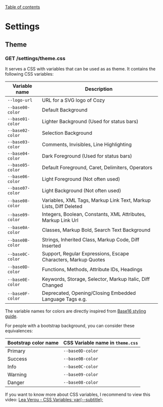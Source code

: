 [Table of contents](./README.md#table-of-contents)

# Settings

## Theme

### GET /settings/theme.css

It serves a CSS with variables that can be used as as theme. It contains the
following CSS variables:

Variable name    | Description
-----------------|------------------------------------------------------------------
`--logo-url`     | URL for a SVG logo of Cozy
`--base00-color` | Default Background
`--base01-color` | Lighter Background (Used for status bars)
`--base02-color` | Selection Background
`--base03-color` | Comments, Invisibles, Line Highlighting
`--base04-color` | Dark Foreground (Used for status bars)
`--base05-color` | Default Foreground, Caret, Delimiters, Operators
`--base06-color` | Light Foreground (Not often used)
`--base07-color` | Light Background (Not often used)
`--base08-color` | Variables, XML Tags, Markup Link Text, Markup Lists, Diff Deleted
`--base09-color` | Integers, Boolean, Constants, XML Attributes, Markup Link Url
`--base0A-color` | Classes, Markup Bold, Search Text Background
`--base0B-color` | Strings, Inherited Class, Markup Code, Diff Inserted
`--base0C-color` | Support, Regular Expressions, Escape Characters, Markup Quotes
`--base0D-color` | Functions, Methods, Attribute IDs, Headings
`--base0E-color` | Keywords, Storage, Selector, Markup Italic, Diff Changed
`--base0F-color` | Deprecated, Opening/Closing Embedded Language Tags e.g. <?php ?>

The variable names for colors are directly inspired from
[Base16 styling guide](https://github.com/chriskempson/base16/blob/master/styling.md).

For people with a bootstrap background, you can consider these equivalences:

Bootstrap color name | CSS Variable name in `theme.css`
---------------------|---------------------------------
Primary              | `--base0D-color`
Success              | `--base0B-color`
Info                 | `--base0C-color`
Warning              | `--base09-color`
Danger               | `--base08-color`

If you want to know more about CSS variables, I recommend to view this video:
[Lea Verou - CSS Variables: var(--subtitle);](https://www.youtube.com/watch?v=2an6-WVPuJU&app=desktop)
